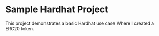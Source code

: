 # Sample Hardhat Project

This project demonstrates a basic Hardhat use case Where I created a ERC20 token.


